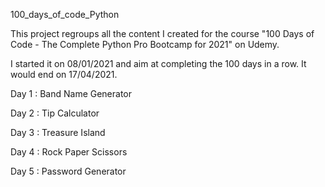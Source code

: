 100_days_of_code_Python

This project regroups all the content I created for the course "100 Days of Code - The Complete Python Pro Bootcamp for 2021" on Udemy.

I started it on 08/01/2021 and aim at completing the 100 days in a row. It would end on 17/04/2021.

Day 1 : Band Name Generator

Day 2 : Tip Calculator

Day 3 : Treasure Island

Day 4 : Rock Paper Scissors

Day 5 : Password Generator

